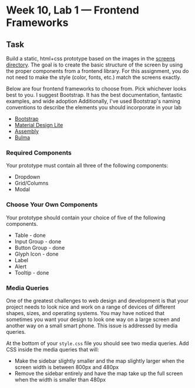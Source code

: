 # Week 10, Lab 1 — Frontend Frameworks

## Task

Build a static, html+css prototype based on the images in the [screens directory](./screens).
The goal is to create the basic structure of the screen by using the proper components from a
frontend library. For this assignment, you do not need to make the style (color, fonts, etc.) match
the screens exactly.

Below are four frontend frameworks to choose from. Pick whichever looks best to you.
I suggest Bootstrap. It has the best documentation, fantastic examples, and wide adoption
Additionally, I've used Bootstrap's naming conventions to describe the elements you should incorporate in your lab

- [Bootstrap](http://getbootstrap.com)
- [Material Design Lite](https://getmdl.io/)
- [Assembly](https://mapbox.com/assembly/documentation/)
- [Bulma](https://bulma.io/)
  
### Required Components

Your prototype must contain all three of the following components:

- Dropdown
- Grid/Columns
- Modal

### Choose Your Own Components

Your prototype should contain your choice of five of the following components.

- Table - done
- Input Group - done
- Button Group - done
- Glyph Icon - done
- Label
- Alert
- Tooltip - done

### Media Queries

One of the greatest challenges to web design and development is that your project needs to look nice
and work on a range of devices of different shapes, sizes, and operating systems. You may have
noticed that sometimes you want your design to look one way on a large screen and another way on a
small smart phone. This issue is addressed by media queries.

At the bottom of your `style.css` file you should see two media queries. Add CSS inside the media
queries that will:

- Make the sidebar slightly smaller and the map slightly larger when the screen width is between
  800px and 480px
- Remove the sidebar entirely and have the map take up the full screen when the width is smaller than
  480px

